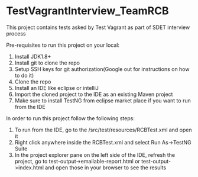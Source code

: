 # TestVagrantInterview_TeamRCB
This project contains tests asked by Test Vagrant as part of SDET interview process

Pre-requisites to run this project on your local:

1. Install JDK1.8+
2. Install git to clone the repo
3. Setup SSH keys for git authorization(Google out for instructions on how to do it)
4. Clone the repo
5. Install an IDE like eclipse or intelliJ
6. Import the cloned project to the IDE as an existing Maven project
7. Make sure to install TestNG from eclipse market place if you want to run from the IDE

In order to run this project follow the following steps:

1. To run from the IDE, go to the /src/test/resources/RCBTest.xml and open it
2. Right click anywhere inside the RCBTest.xml and select Run As->TestNG Suite
3. In the project explorer pane on the left side of the IDE, refresh the project, go to test-output->emailable-report.html or test-output->index.html and open those in your browser to see the results